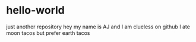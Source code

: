 # hello-world
just another repository
hey my name is AJ and I am clueless on github
I ate moon tacos but prefer earth tacos
